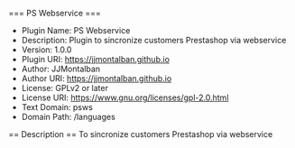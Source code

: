 === PS Webservice ===
* Plugin Name: PS Webservice
* Description: Plugin to sincronize customers Prestashop via webservice
* Version:     1.0.0
* Plugin URI:  https://jjmontalban.github.io
* Author:      JJMontalban
* Author URI:  https://jjmontalban.github.io
* License:     GPLv2 or later
* License URI: https://www.gnu.org/licenses/gpl-2.0.html
* Text Domain: psws
* Domain Path: /languages

== Description ==
To sincronize customers Prestashop via webservice